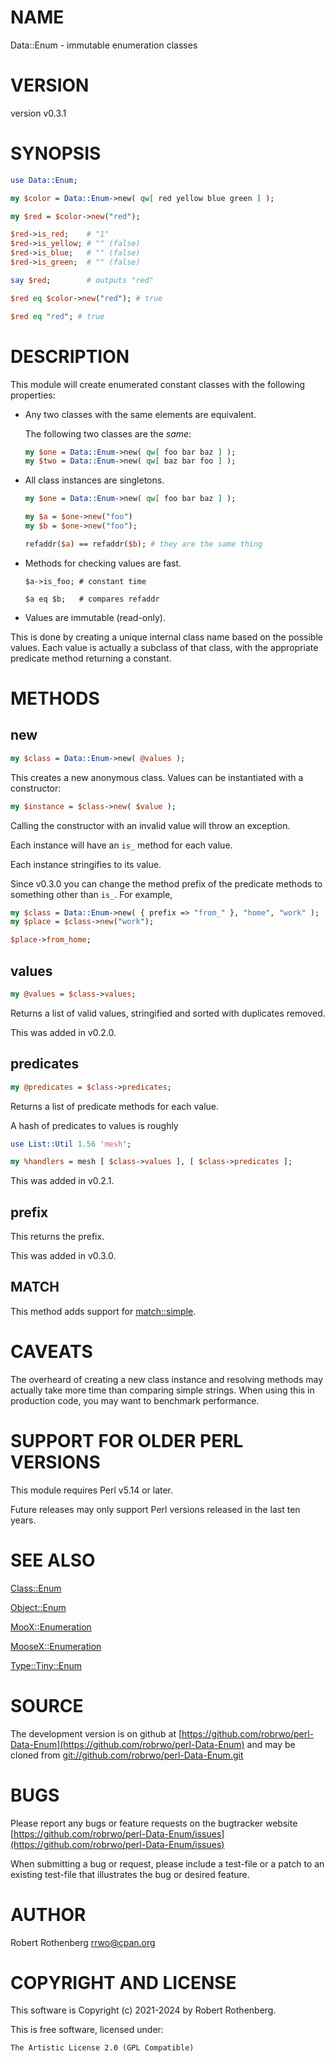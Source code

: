 # NAME

Data::Enum - immutable enumeration classes

# VERSION

version v0.3.1

# SYNOPSIS

```perl
use Data::Enum;

my $color = Data::Enum->new( qw[ red yellow blue green ] );

my $red = $color->new("red");

$red->is_red;    # "1"
$red->is_yellow; # "" (false)
$red->is_blue;   # "" (false)
$red->is_green;  # "" (false)

say $red;        # outputs "red"

$red eq $color->new("red"); # true

$red eq "red"; # true
```

# DESCRIPTION

This module will create enumerated constant classes with the following
properties:

- Any two classes with the same elements are equivalent.

    The following two classes are the _same_:

    ```perl
    my $one = Data::Enum->new( qw[ foo bar baz ] );
    my $two = Data::Enum->new( qw[ baz bar foo ] );
    ```

- All class instances are singletons.

    ```perl
    my $one = Data::Enum->new( qw[ foo bar baz ] );

    my $a = $one->new("foo")
    my $b = $one->new("foo");

    refaddr($a) == refaddr($b); # they are the same thing
    ```

- Methods for checking values are fast.

    ```
    $a->is_foo; # constant time

    $a eq $b;   # compares refaddr
    ```

- Values are immutable (read-only).

This is done by creating a unique internal class name based on the
possible values.  Each value is actually a subclass of that class,
with the appropriate predicate method returning a constant.

# METHODS

## new

```perl
my $class = Data::Enum->new( @values );
```

This creates a new anonymous class. Values can be instantiated with a
constructor:

```perl
my $instance = $class->new( $value );
```

Calling the constructor with an invalid value will throw an exception.

Each instance will have an `is_` method for each value.

Each instance stringifies to its value.

Since v0.3.0 you can change the method prefix of the predicate methods to something other than `is_`. For example,

```perl
my $class = Data::Enum->new( { prefix => "from_" }, "home", "work" );
my $place = $class->new("work");

$place->from_home;
```

## values

```perl
my @values = $class->values;
```

Returns a list of valid values, stringified and sorted with duplicates
removed.

This was added in v0.2.0.

## predicates

```perl
my @predicates = $class->predicates;
```

Returns a list of predicate methods for each value.

A hash of predicates to values is roughly

```perl
use List::Util 1.56 'mesh';

my %handlers = mesh [ $class->values ], [ $class->predicates ];
```

This was added in v0.2.1.

## prefix

This returns the prefix.

This was added in v0.3.0.

## MATCH

This method adds support for [match::simple](https://metacpan.org/pod/match%3A%3Asimple).

# CAVEATS

The overheard of creating a new class instance and resolving methods may actually take more time than comparing simple
strings.  When using this in production code, you may want to benchmark performance.

# SUPPORT FOR OLDER PERL VERSIONS

This module requires Perl v5.14 or later.

Future releases may only support Perl versions released in the last ten years.

# SEE ALSO

[Class::Enum](https://metacpan.org/pod/Class%3A%3AEnum)

[Object::Enum](https://metacpan.org/pod/Object%3A%3AEnum)

[MooX::Enumeration](https://metacpan.org/pod/MooX%3A%3AEnumeration)

[MooseX::Enumeration](https://metacpan.org/pod/MooseX%3A%3AEnumeration)

[Type::Tiny::Enum](https://metacpan.org/pod/Type%3A%3ATiny%3A%3AEnum)

# SOURCE

The development version is on github at [https://github.com/robrwo/perl-Data-Enum](https://github.com/robrwo/perl-Data-Enum)
and may be cloned from [git://github.com/robrwo/perl-Data-Enum.git](git://github.com/robrwo/perl-Data-Enum.git)

# BUGS

Please report any bugs or feature requests on the bugtracker website
[https://github.com/robrwo/perl-Data-Enum/issues](https://github.com/robrwo/perl-Data-Enum/issues)

When submitting a bug or request, please include a test-file or a
patch to an existing test-file that illustrates the bug or desired
feature.

# AUTHOR

Robert Rothenberg <rrwo@cpan.org>

# COPYRIGHT AND LICENSE

This software is Copyright (c) 2021-2024 by Robert Rothenberg.

This is free software, licensed under:

```
The Artistic License 2.0 (GPL Compatible)
```
